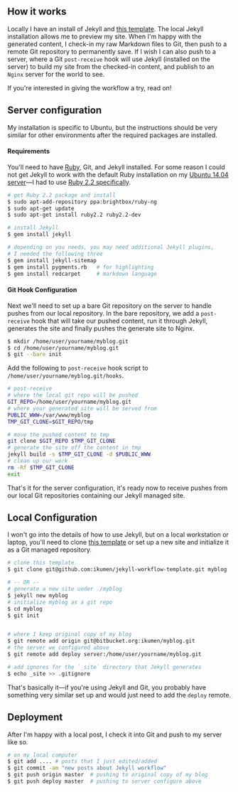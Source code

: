## How it works

Locally I have an install of Jekyll and [this template](https://github.com/ikumen/jekyll-workflow-template). The local Jekyll installation allows me to preview my site. When I'm happy with the generated content, I check-in my raw Markdown files to Git, then push to a remote Git repository to permanently save. If I wish I can also push to a server, where a Git `post-receive` hook will use Jekyll (installed on the server) to build my site from the checked-in content, and publish to an `Nginx` server for the world to see.

If you're interested in giving the workflow a try, read on! 

## Server configuration

My installation is specific to Ubuntu, but the instructions should be very similar for other environments after the required packages are installed.

#### Requirements

You'll need to have [Ruby](https://www.ruby-lang.org/en/), Git, and Jekyll installed. For some reason I could not get Jekyll to work with the default Ruby installation on my [Ubuntu 14.04 server](http://releases.ubuntu.com/14.04/)&mdash;I had to use [Ruby 2.2 specifically](https://www.brightbox.com/blog/2015/01/05/ruby-2-2-0-packages-for-ubuntu/).

``` bash
# get Ruby 2.2 package and install 
$ sudo apt-add-repository ppa:brightbox/ruby-ng
$ sudo apt-get update
$ sudo apt-get install ruby2.2 ruby2.2-dev

# install Jekyll
$ gem install jekyll

# depending on you needs, you may need additional Jekyll plugins, 
# I needed the following three
$ gem install jekyll-sitemap
$ gem install pygments.rb   # for highlighting
$ gem install redcarpet     # markdown language
```

#### Git Hook Configuration

Next we'll need to set up a bare Git repository on the server to handle pushes from our local repository. In the bare repository, we add a `post-receive` hook that will take our pushed content, run it through Jekyll, generates the site and finally pushes the generate site to Nginx.

``` bash
$ mkdir /home/user/yourname/myblog.git
$ cd /home/user/yourname/myblog.git
$ git --bare init
```

Add the following to `post-receive` hook script to `/home/user/yourname/myblog.git/hooks`.

``` bash
# post-receive
# where the local git repo will be pushed
GIT_REPO=/home/user/yourname/myblog.git
# where your generated site will be served from
PUBLIC_WWW=/var/www/myblog 
TMP_GIT_CLONE=$GIT_REPO/tmp

# move the pushed content to tmp
git clone $GIT_REPO $TMP_GIT_CLONE
# generate the site off the content in tmp
jekyll build -s $TMP_GIT_CLONE -d $PUBLIC_WWW
# clean up our work
rm -Rf $TMP_GIT_CLONE
exit
```

That's it for the server configuration, it's ready now to receive pushes from our local Git repositories containing our Jekyll managed site.

## Local Configuration 

I won't go into the details of how to use Jekyll, but on a local workstation or laptop, you'll need to clone [this template](https://github.com/ikumen/jekyll-workflow-template) or set up a new site and initialize it as a Git managed repository.

``` bash
# clone this template
$ git clone git@github.com:ikumen/jekyll-workflow-template.git myblog

# -- OR -- 
# generate a new site under ./myblog
$ jekyll new myblog
# initialize myblog as a git repo
$ cd myblog
$ git init


# where I keep original copy of my blog
$ git remote add origin git@bitbucket.org:ikumen/myblog.git
# the server we configured above
$ git remote add deploy server:/home/user/yourname/myblog.git

# add ignores for the `_site` directory that Jekyll generates
$ echo _site >> .gitignore
```

That's basically it&mdash;if you're using Jekyll and Git, you probably have something very similar set up and would just need to add the `deploy` remote.

## Deployment

After I'm happy with a local post, I check it into Git and push to my server like so.

``` bash
# on my local computer
$ git add .... # posts that I just edited/added
$ git commit -am "new posts about Jekyll workflow"
$ git push origin master  # pushing to original copy of my blog
$ git push deploy master  # pushing to server configure above
```


